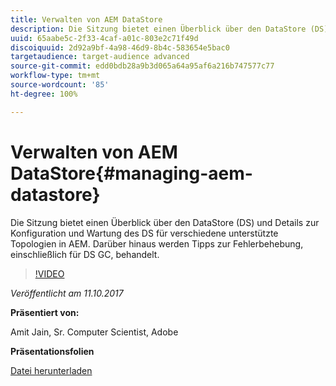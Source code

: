 ```yaml
---
title: Verwalten von AEM DataStore
description: Die Sitzung bietet einen Überblick über den DataStore (DS) und Details zur Konfiguration und Wartung des DS für verschiedene unterstützte Topologien in AEM. Darüber hinaus werden Tipps zur Fehlerbehebung, einschließlich für DS GC, behandelt.
uuid: 65aabe5c-2f33-4caf-a01c-803e2c71f49d
discoiquuid: 2d92a9bf-4a98-46d9-8b4c-583654e5bac0
targetaudience: target-audience advanced
source-git-commit: edd0bdb28a9b3d065a64a95af6a216b747577c77
workflow-type: tm+mt
source-wordcount: '85'
ht-degree: 100%

---
```


# Verwalten von AEM DataStore{#managing-aem-datastore}

Die Sitzung bietet einen Überblick über den DataStore (DS) und Details zur Konfiguration und Wartung des DS für verschiedene unterstützte Topologien in AEM. Darüber hinaus werden Tipps zur Fehlerbehebung, einschließlich für DS GC, behandelt.

>[!VIDEO](https://video.tv.adobe.com/v/20422/?quality=9)

*Veröffentlicht am 11.10.2017*

**Präsentiert von:**

Amit Jain, Sr. Computer Scientist, Adobe

**Präsentationsfolien**

[Datei herunterladen](assets/managing-aem-datastoreoct17.pdf)
<!--
[Get back to the Overview](https://helpx.adobe.com/experience-manager/kt/eseminars/gems/aem-index.html)
-->

